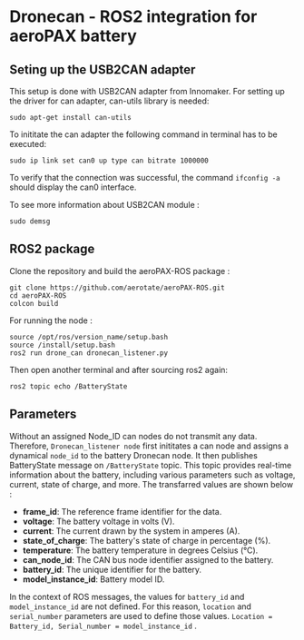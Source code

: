 # Dronecan - ROS2 integration for aeroPAX battery

## Seting up the USB2CAN adapter

This setup is done with USB2CAN adapter from Innomaker. For setting up the driver for can adapter, can-utils library is needed:

```
sudo apt-get install can-utils
```

To inititate the can adapter the following command in terminal has to be executed:

```
sudo ip link set can0 up type can bitrate 1000000
```
To verify that the connection was successful, the command `ifconfig -a` should display the can0 interface.

To see more information about USB2CAN module :

```
sudo demsg
```

## ROS2 package

Clone the repository and build the aeroPAX-ROS package :

```
git clone https://github.com/aerotate/aeroPAX-ROS.git
cd aeroPAX-ROS
colcon build
```

For running the node :

```
source /opt/ros/version_name/setup.bash
source /install/setup.bash
ros2 run drone_can dronecan_listener.py
```

Then open another terminal and after sourcing ros2 again: 

```
ros2 topic echo /BatteryState
```


## Parameters

Without an assigned Node_ID can nodes do not transmit any data. Therefore, `Dronecan_listener node` first inititates a can node and assigns a dynamical `node_id` to the battery Dronecan node. It then publishes BatteryState message on `/BatteryState` topic. This topic provides real-time information about the battery, including various parameters such as voltage, current, state of charge, and more. The transfarred values are shown below : 
 
- **frame_id**: The reference frame identifier for the data.
- **voltage**: The battery voltage in volts (V).
- **current**: The current drawn by the system in amperes (A).
- **state_of_charge**: The battery's state of charge in percentage (%).
- **temperature**: The battery temperature in degrees Celsius (°C).
- **can_node_id**: The CAN bus node identifier assigned to the battery.
- **battery_id**: The unique identifier for the battery.
- **model_instance_id**: Battery model ID. 

In the context of ROS messages, the values for `battery_id` and `model_instance_id` are not defined. For this reason, `location` and `serial_number` parameters are used to define those values. `Location = Battery_id, Serial_number = model_instance_id` .








